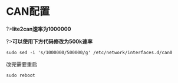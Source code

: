 # CAN配置

?>**lite2can速率为1000000**

?>**可以使用下方代码修改为500k速率**

```
sudo sed -i 's/1000000/500000/g' /etc/network/interfaces.d/can0
```

改完需要重启

```
sudo reboot
```

